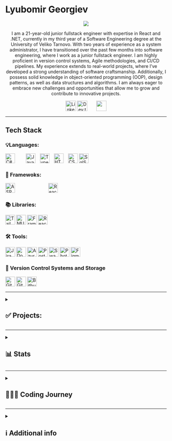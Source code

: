 # Lyubomir Georgiev

<p align="center">
  <a href="https://github.com/DenverCoder1/readme-typing-svg">
    <img src="https://readme-typing-svg.demolab.com/?lines=Full-stack%20web%20and%20app%20developer;(React.js %20/%20 .Net);2%2B%20 years%20of%20coding%20experience;Always%20learning%20new%20things&font=Fira%20Code&center=true&width=440&height=45&color=purple&vCenter=true&pause=1000&size=22" /></a>
</p>

<p align="center">
I am a 21-year-old junior fullstack engineer with expertise in React and .NET, currently in my third year of a Software Engineering degree at the University of Veliko Tarnovo. With two years of experience as a system administrator, I have transitioned over the past few months into software engineering, where I work as a junior fullstack engineer. I am highly proficient in version control systems, Agile methodologies, and CI/CD pipelines. My experience extends to real-world projects, where I’ve developed a strong understanding of software craftsmanship. Additionally, I possess solid knowledge in object-oriented programming (OOP), design patterns, as well as data structures and algorithms. I am always eager to embrace new challenges and opportunities that allow me to grow and contribute to innovative projects.
  </p>

  <p align="center">
    <a href="https://www.linkedin.com/in/jonah-lawrence/"><img width="32px" alt="LinkedIn" title="LinkedIn" src="https://i.imgur.com/yRpa1dQ.png"/></a>
    <a href="https://dev.to/denvercoder1"><img width="32px" alt="Dev.to" title="DenverCoder1 Dev.to" src="https://i.imgur.com/mVm29vK.png"></a>
  &#8287;&#8287;&#8287;&#8287;&#8287;
     <a href="https://discord.gg/fPrdqh3Zfu" alt="Discord" title="Dev Pro Tips Discord Server"><img width="32px" src="https://i.imgur.com/OViZO8J.png"/></a>
  </p>
  
 ---

## Tech Stack
### 💡Languages: 
<p>
  <img alt="C#" width="30px" style="margin-right: 30px" src="https://cdn.jsdelivr.net/gh/devicons/devicon@latest/icons/csharp/csharp-original.svg" />        
  <img alt="JavaScript" width="30px" style="padding-right:10" src="https://cdn.jsdelivr.net/gh/devicons/devicon@latest/icons/javascript/javascript-original.svg" />
  <img alt="TypeScript" width="30px" style="padding-right:10"    src="https://cdn.jsdelivr.net/gh/devicons/devicon@latest/icons/typescript/typescript-original.svg" />
  <img alt="HTML" width="30px" style="padding-right:10" src="https://cdn.jsdelivr.net/gh/devicons/devicon@latest/icons/html5/html5-original.svg" />
  <img alt="CSS" width="30px" src="https://cdn.jsdelivr.net/gh/devicons/devicon@latest/icons/css3/css3-original.svg" />
  <img alt="SqlServer" width="30px" style="padding-right:10" src="https://cdn.jsdelivr.net/gh/devicons/devicon@latest/icons/microsoftsqlserver/microsoftsqlserver-original-wordmark.svg" />
</p>

### 🧰 Framewoks:

<p align="left">
  <img alt="ASP.NET" width="30px" style="padding-right: 100;" src="https://cdn.jsdelivr.net/gh/devicons/devicon@latest/icons/dotnetcore/dotnetcore-original.svg" />
  <img  alt="React.Js" width="30px" src="https://cdn.jsdelivr.net/gh/devicons/devicon@latest/icons/react/react-original.svg" />
</p>

### 📚 Libraries:
<p align="left">  
  <img alt="Tailwind" width="30px;" src="https://cdn.jsdelivr.net/gh/devicons/devicon@latest/icons/tailwindcss/tailwindcss-original.svg" />
  <img alt="MUI" width="30px" src="https://cdn.jsdelivr.net/gh/devicons/devicon@latest/icons/materialui/materialui-original.svg" />
  <img alt="FramerMotion" width="30px" src="https://cdn.jsdelivr.net/gh/devicons/devicon@latest/icons/framermotion/framermotion-original.svg" />
  <img alt="ReactBootstrap" width="30px" src="https://cdn.jsdelivr.net/gh/devicons/devicon@latest/icons/reactbootstrap/reactbootstrap-original.svg" />    
</p>

### 🛠️ Tools:

<p align="left">
  <img alt="Jira" width="30px;" src="https://cdn.jsdelivr.net/gh/devicons/devicon@latest/icons/jira/jira-original.svg" />
  <img alt="Docker" width="30px;" src="https://cdn.jsdelivr.net/gh/devicons/devicon@latest/icons/docker/docker-original.svg" />
  <img alt="Azure" width="30px;" src="https://cdn.jsdelivr.net/gh/devicons/devicon@latest/icons/azure/azure-original.svg" />
  <img alt="Postman" width="30px;" src="https://cdn.jsdelivr.net/gh/devicons/devicon@latest/icons/postman/postman-original.svg" />
  <img alt="Swagger" width="30px;" src="https://cdn.jsdelivr.net/gh/devicons/devicon@latest/icons/swagger/swagger-original.svg" />
  <img alt="Photoshop" width="30px;" src="https://cdn.jsdelivr.net/gh/devicons/devicon@latest/icons/photoshop/photoshop-original.svg" />        
  <img alt="Figma" width="30px;" src="https://cdn.jsdelivr.net/gh/devicons/devicon@latest/icons/figma/figma-original.svg" />        
</p>

### 🎁 Version Control Systems and Storage 
<p align="left">
  <img alt="Git" width="30px;" src="https://cdn.jsdelivr.net/gh/devicons/devicon@latest/icons/git/git-original.svg" />       
  <img alt="GitHub" width="30px;" src="https://cdn.jsdelivr.net/gh/devicons/devicon@latest/icons/github/github-original.svg" />
  <img alt="Bitbucket" width="30px;" src="https://cdn.jsdelivr.net/gh/devicons/devicon@latest/icons/bitbucket/bitbucket-original.svg" /> 
</p>

---

<details>
  <summary><h2>✅ Projects:</h2></summary>
  <p align="left">
    <a href="https://github.com/lyubomir2712/Hotel_Booking"><img width="278" src="https://denvercoder1-github-readme-stats.vercel.app/api/pin/?username=lyubomir2712&repo=Hotel_Booking&theme=react&bg_color=1F222E&title_color=F85D7F&hide_border=true&icon_color=F8D866&show_icons=false&show_description=false" alt="Hotel_Booking"></a>

<a href="https://github.com/MrArthur0507/StockAPI"><img width="278" src="https://denvercoder1-github-readme-stats.vercel.app/api/pin/?username=MrArthur0507&repo=StockAPI&theme=react&bg_color=1F222E&title_color=F85D7F&hide_border=true&icon_color=F8D866&show_icons=false&show_description=false" alt="StockAPI"></a>

<a href="https://github.com/lyubomir2712/English-Literature-Board-Game"><img width="278" src="https://denvercoder1-github-readme-stats.vercel.app/api/pin/?username=lyubomir2712&repo=English-Literature-Board-Game&theme=react&bg_color=1F222E&title_color=F85D7F&hide_border=true&icon_color=F8D866&show_icons=false&show_description=false" alt="English-Literature-Board-Game"></a>

<a href="https://github.com/lyubomir2712/ATM_Design_patterns"><img width="278" src="https://denvercoder1-github-readme-stats.vercel.app/api/pin/?username=lyubomir2712&repo=ATM_Design_patterns&theme=react&bg_color=1F222E&title_color=F85D7F&hide_border=true&icon_color=F8D866&show_icons=false&show_description=false" alt="ATM_Design_patterns"></a>

<a href="https://github.com/lyubomir2712/ApiCsvReader"><img width="278" src="https://denvercoder1-github-readme-stats.vercel.app/api/pin/?username=lyubomir2712&repo=ApiCsvReader&theme=react&bg_color=1F222E&title_color=F85D7F&hide_border=true&icon_color=F8D866&show_icons=false&show_description=false" alt="ApiCsvReader"></a>

<a href="https://github.com/lyubomir2712/MyWebApp"><img width="278" src="https://denvercoder1-github-readme-stats.vercel.app/api/pin/?username=lyubomir2712&repo=MyWebApp&theme=react&bg_color=1F222E&title_color=F85D7F&hide_border=true&icon_color=F8D866&show_icons=false&show_description=false" alt="MyWebApp"></a>

<a href="https://github.com/lyubomir2712/VTUstudio"><img width="278" src="https://denvercoder1-github-readme-stats.vercel.app/api/pin/?username=lyubomir2712&repo=VTUstudio&theme=react&bg_color=1F222E&title_color=F85D7F&hide_border=true&icon_color=F8D866&show_icons=false&show_description=false" alt="VTUstudio"></a>
  </p>
</details>
  

---

<details><summary><h2>📊 Stats</h2></summary>
  
[![Lyubomir's GitHub stats](https://github-readme-stats.vercel.app/api?username=lyubomir2712&show_icons=true&theme=synthwave)](https://github.com/lyubomir2712)

</details>


---

<details>
  <summary><h2>👨🏻‍💻 Coding Journey</h2></summary>
My Coding Journey

From a young age, I was captivated by computers and aspired to become a programmer, inspired by my three cousins in the field. My journey began in 8th grade when I started learning basic C# through the book Основи на програмирането със C# by Svetlin Nakov. This initial exploration ignited my passion for coding. By 10th grade, I delved deeper into programming with Python on Codeacademy, where I gained a solid foundation in fundamental and advanced concepts.

In 11th grade, I expanded my skill set with MySQL, learning from Colt Steele’s course on Udemy. Toward the end of the year, I started exploring backend development with Django and frontend basics using HTML, CSS, vanilla JavaScript, and jQuery.

After graduating high school, I enrolled at the University of Veliko Tarnovo “St. St. Cyril and Methodius” to study Software Engineering. My first year involved serious practice with .NET and SQL Server, while in my second year, I built my first API using ASP.NET. I also gained proficiency in version control systems like Git and learned crucial concepts, including Object-Oriented Programming, SOLID principles, data structures, algorithms, operating systems, multithreading, memory hierarchy, asynchronous programming, and design patterns.

Outside of formal studies, I explored interests in Web3, DeFi, and blockchain, writing my first smart contract in Solidity on Remix to better understand the foundations of cryptocurrency. During the summer, I focused on mastering React fundamentals.

Now in my third year, I have secured my first professional role as a Full Stack React/.NET Developer at the University of Veliko Tarnovo. I am part of an ambitious team, working on educational projects for various institutions and contributing to impactful solutions in the field of education.
</details> 

---

<details>
  <summary><h2>ℹ️ Additional info</h2></summary>
  I have a collections of books for programming from  Robert C. Martin ( Uncle Bob ) 📚 <br/>
  <ul>
    <li>Clean Code</li>
    <li>Clean Archicture</li>
    <li>The Clean Coder</li>
    <li>Working effectively with legacy code</li>
    <li>Clean Agile</li>
    <li>Clean Craftsmanship</li>
    </ul> 
  
  In my free time i like to workout at the local gym 💪, i have interests in martial arts 🥋 and i like to climb mountains 🏔️!
</details> 
